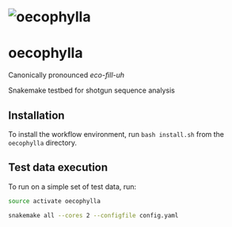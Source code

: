 # ![oecophylla](https://raw.githubusercontent.com/biocore/oecophylla/master/assets/oecophylla.png)
# oecophylla

Canonically pronounced *eco-fill-uh*

Snakemake testbed for shotgun sequence analysis

## Installation

To install the workflow environment, run `bash install.sh` from the `oecophylla` directory. 

## Test data execution

To run on a simple set of test data, run:

```bash
source activate oecophylla

snakemake all --cores 2 --configfile config.yaml
```
